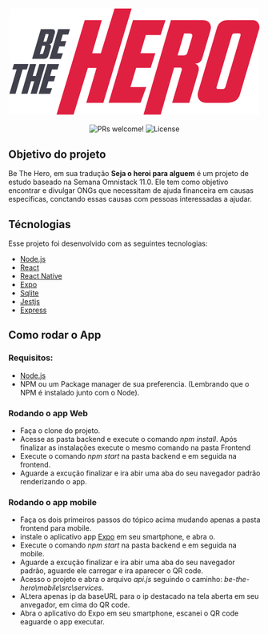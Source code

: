 <h3 align="center">
<img src="./frontend/src/assets/logo.svg"/>
</h3>
<p align="center">
 <img src="https://img.shields.io/static/v1?label=PRs&message=welcome&color=7159c1&labelColor=000000" alt="PRs welcome!" />

  <img alt="License" src="https://img.shields.io/static/v1?label=license&message=MIT&color=7159c1&labelColor=000000">
</p>


## Objetivo do projeto

Be The Hero, em sua tradução **Seja o heroi para alguem** é um projeto de estudo baseado na Semana Omnistack 11.0.
Ele tem como objetivo encontrar e divulgar ONGs que necessitam de ajuda financeira em causas especificas, conctando essas causas com pessoas interessadas a ajudar.

## Técnologias

Esse projeto foi desenvolvido com as seguintes tecnologias:

- [Node.js](https://nodejs.org/en/)
- [React](https://reactjs.org)
- [React Native](https://facebook.github.io/react-native/)
- [Expo](https://expo.io/)
- [Sqlite](https://sqlite.org/)
- [Jestjs](https://jestjs.io/)
- [Express](https://expressjs.com/pt-br/)

## Como rodar o App

### Requisitos:
- [Node.js](https://nodejs.org/en/)
- NPM ou um Package manager de sua preferencia. (Lembrando que o NPM é instalado junto com o Node).

### Rodando o app Web
- Faça o clone do projeto.
- Acesse as pasta backend e execute o comando *npm install*. Após finalizar as instalações execute o mesmo comando na pasta Frontend
- Execute o comando *npm start* na pasta backend e em seguida na frontend.
- Aguarde a excução finalizar e ira abir uma aba do seu navegador padrão renderizando o app.

### Rodando o app mobile
- Faça os dois primeiros passos do tópico acima mudando apenas a pasta frontend para mobile.
- instale o aplicativo app [Expo](https://play.google.com/store/apps/details?id=host.exp.exponent&hl=pt_BR) em seu smartphone, e abra o.
- Execute o comando *npm start* na pasta backend e em seguida na mobile.
- Aguarde a excução finalizar e ira abir uma aba do seu navegador padrão, aguarde ele carregar e ira aparecer o QR code.
- Acesso o projeto e abra o arquivo *api.js* seguindo o caminho: *be-the-hero\mobile\src\services*.
- ALtera apenas ip da baseURL para o ip destacado na tela aberta em seu anvegador, em cima do QR code.
- Abra o aplicativo do Expo em seu smartphone, escanei o QR code eaguarde o app executar.


